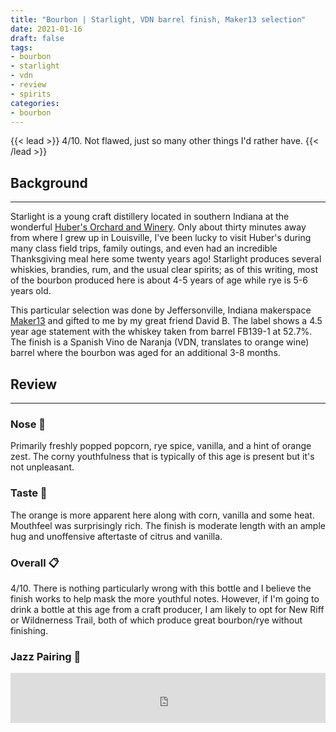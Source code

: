 ```yaml
---
title: "Bourbon | Starlight, VDN barrel finish, Maker13 selection"
date: 2021-01-16
draft: false
tags: 
- bourbon
- starlight
- vdn
- review
- spirits
categories: 
- bourbon
---
```


{{< lead >}}
4/10. Not flawed, just so many other things I'd rather have. 
{{< /lead >}}

## Background
---
Starlight is a young craft distillery located in southern Indiana at the wonderful  [Huber's Orchard and Winery](https://www.huberwinery.com/). Only about thirty minutes away from where I grew up in Louisville, I've been lucky to visit Huber's during many class field trips, family outings, and even had an incredible Thanksgiving meal here some twenty years ago! Starlight produces several whiskies, brandies, rum, and the usual clear spirits; as of this writing, most of the bourbon produced here is about 4-5 years of age while rye is 5-6 years old. 

This particular selection was done by Jeffersonville, Indiana makerspace [Maker13](https://www.maker13.com/) and gifted to me by my great friend David B. The label shows a 4.5 year age statement with the whiskey taken from barrel FB139-1 at 52.7%. The finish is a Spanish Vino de Naranja (VDN, translates to orange wine) barrel where the bourbon was aged for an additional 3-8 months.  

## Review
---
### Nose :nose:
Primarily freshly popped popcorn, rye spice, vanilla, and a hint of orange zest. The corny youthfulness that is typically of this age is present but it's not unpleasant. 

### Taste :tongue:
The orange is more apparent here along with corn, vanilla and some heat. Mouthfeel was surprisingly rich. The finish is moderate length with an ample hug and unoffensive aftertaste of citrus and vanilla. 

### Overall :clipboard:
4/10. There is nothing particularly wrong with this bottle and I believe the finish works to help mask the more youthful notes. However, if I'm going to drink a bottle at this age from a craft producer, I am likely to opt for New Riff or Wildnerness Trail, both of which produce great bourbon/rye without finishing.  

### Jazz Pairing :trumpet:
<iframe src="https://open.spotify.com/embed/track/6mTfOxORhYlpnTvm7VrL6b?utm_source=generator&theme=0" width="100%" height="80" frameBorder="0" allowfullscreen="" allow="autoplay; clipboard-write; encrypted-media; fullscreen; picture-in-picture"></iframe>